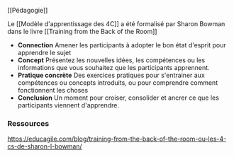 [[Pédagogie]]

Le [[Modèle d'apprentissage des 4C]] a été formalisé par Sharon Bowman dans le livre [[Training from the Back of the Room]]
- **Connection**
  Amener les participants à adopter le bon état d'esprit pour apprendre le sujet
- **Concept**
  Présentez les nouvelles idées, les compétences ou les informations que vous souhaitez que les participants apprennent.
- **Pratique concrète**
  Des exercices pratiques pour s'entrainer aux compétences ou concepts introduits, ou pour comprendre comment fonctionnent les choses
- **Conclusion**
  Un moment pour croiser, consolider et ancrer ce que les participants viennent d'apprendre.
  
### Ressources
https://educagile.com/blog/training-from-the-back-of-the-room-ou-les-4-cs-de-sharon-l-bowman/